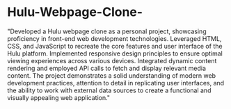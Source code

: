 # Hulu-Webpage-Clone-
"Developed a Hulu webpage clone as a personal project, showcasing proficiency in front-end web development technologies. Leveraged HTML, CSS, and JavaScript to recreate the core features and user interface of the Hulu platform. Implemented responsive design principles to ensure optimal viewing experiences across various devices. Integrated dynamic content rendering and employed API calls to fetch and display relevant media content. The project demonstrates a solid understanding of modern web development practices, attention to detail in replicating user interfaces, and the ability to work with external data sources to create a functional and visually appealing web application."
